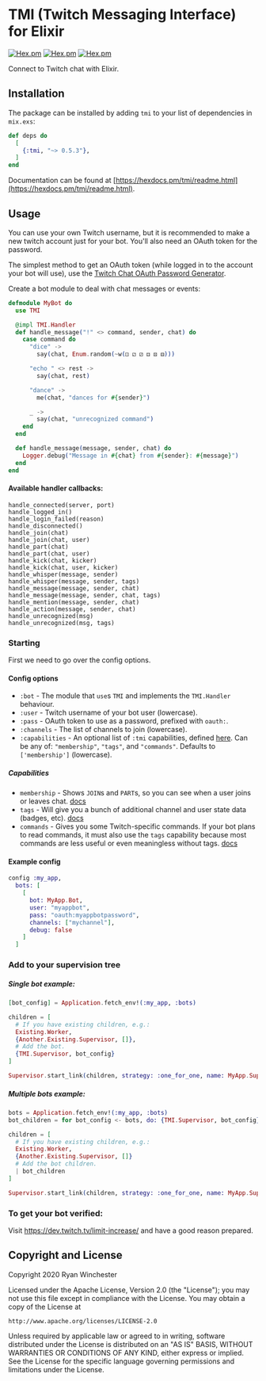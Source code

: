 # TMI (Twitch Messaging Interface) for Elixir

[![Hex.pm](https://img.shields.io/hexpm/v/tmi)](https://hex.pm/packages/tmi)
 [![Hex.pm](https://img.shields.io/hexpm/dt/tmi)](https://hex.pm/packages/tmi)
 [![Hex.pm](https://img.shields.io/hexpm/l/tmi)](https://github.com/ryanwinchester/tmi.ex/blob/main/LICENSE)

Connect to Twitch chat with Elixir.

## Installation

The package can be installed by adding `tmi` to your list of dependencies in `mix.exs`:

```elixir
def deps do
  [
    {:tmi, "~> 0.5.3"},
  ]
end
```

Documentation can be found at [https://hexdocs.pm/tmi/readme.html](https://hexdocs.pm/tmi/readme.html).

## Usage

You can use your own Twitch username, but it is recommended to make a new twitch account just for your bot.
You'll also need an OAuth token for the password.

The simplest method to get an OAuth token (while logged in to the account your bot will use), use the [Twitch Chat OAuth Password Generator](https://twitchapps.com/tmi/).

Create a bot module to deal with chat messages or events:

```elixir
defmodule MyBot do
  use TMI

  @impl TMI.Handler
  def handle_message("!" <> command, sender, chat) do
    case command do
      "dice" ->
        say(chat, Enum.random(~w(⚀ ⚁ ⚂ ⚃ ⚄ ⚅)))

      "echo " <> rest ->
        say(chat, rest)

      "dance" ->
        me(chat, "dances for #{sender}")

      _ ->
        say(chat, "unrecognized command")
    end
  end

  def handle_message(message, sender, chat) do
    Logger.debug("Message in #{chat} from #{sender}: #{message}")
  end
end
```

#### Available handler callbacks:

    handle_connected(server, port)
    handle_logged_in()
    handle_login_failed(reason)
    handle_disconnected()
    handle_join(chat)
    handle_join(chat, user)
    handle_part(chat)
    handle_part(chat, user)
    handle_kick(chat, kicker)
    handle_kick(chat, user, kicker)
    handle_whisper(message, sender)
    handle_whisper(message, sender, tags)
    handle_message(message, sender, chat)
    handle_message(message, sender, chat, tags)
    handle_mention(message, sender, chat)
    handle_action(message, sender, chat)
    handle_unrecognized(msg)
    handle_unrecognized(msg, tags)

### Starting

First we need to go over the config options.

#### Config options

 * `:bot` - The module that `use`s `TMI` and implements the `TMI.Handler` behaviour.
 * `:user` - Twitch username of your bot user (lowercase).
 * `:pass` - OAuth token to use as a password, prefixed with `oauth:`.
 * `:channels` - The list of channels to join (lowercase).
 * `:capabilities` - An optional list of `:tmi` capabilities, defined [here](https://dev.twitch.tv/docs/irc/guide#twitch-irc-capabilities).
   Can be any of: `"membership"`, `"tags"`, and `"commands"`. Defaults to `['membership']` (lowercase).

##### Capabilities

 * `membership` - Shows `JOIN`s and `PART`s, so you can see when a user joins or leaves chat. [docs](https://dev.twitch.tv/docs/irc/membership)
 * `tags` - Will give you a bunch of additional channel and user state data (badges, etc). [docs](https://dev.twitch.tv/docs/irc/tags)
 * `commands` - Gives you some Twitch-specific commands. If your bot plans to read commands, it must
   also use the `tags` capability because most commands are less useful or even meaningless without tags. [docs](https://dev.twitch.tv/docs/irc/commands)

#### Example config

```elixir
config :my_app,
  bots: [
    [
      bot: MyApp.Bot,
      user: "myappbot",
      pass: "oauth:myappbotpassword",
      channels: ["mychannel"],
      debug: false
    ]
  ]
```

### Add to your supervision tree

##### Single bot example:

```elixir
[bot_config] = Application.fetch_env!(:my_app, :bots)

children = [
  # If you have existing children, e.g.:
  Existing.Worker,
  {Another.Existing.Supervisor, []},
  # Add the bot.
  {TMI.Supervisor, bot_config}
]

Supervisor.start_link(children, strategy: :one_for_one, name: MyApp.Supervisor)
```

##### Multiple bots example:

```elixir
bots = Application.fetch_env!(:my_app, :bots)
bot_children = for bot_config <- bots, do: {TMI.Supervisor, bot_config}

children = [
  # If you have existing children, e.g.:
  Existing.Worker,
  {Another.Existing.Supervisor, []}
  # Add the bot children.
  | bot_children
]

Supervisor.start_link(children, strategy: :one_for_one, name: MyApp.Supervisor)
```

### To get your bot verified:

Visit https://dev.twitch.tv/limit-increase/ and have a good reason prepared.

## Copyright and License

Copyright 2020 Ryan Winchester

Licensed under the Apache License, Version 2.0 (the "License");
you may not use this file except in compliance with the License.
You may obtain a copy of the License at

    http://www.apache.org/licenses/LICENSE-2.0

Unless required by applicable law or agreed to in writing, software
distributed under the License is distributed on an "AS IS" BASIS,
WITHOUT WARRANTIES OR CONDITIONS OF ANY KIND, either express or implied.
See the License for the specific language governing permissions and
limitations under the License.
